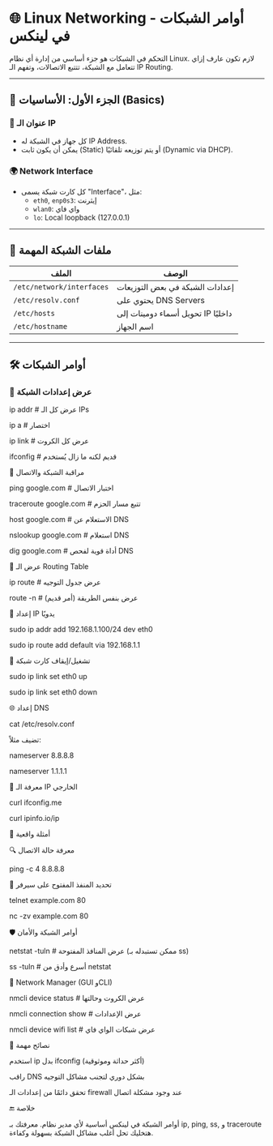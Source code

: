 <div dir="ltr">

# 🌐 Linux Networking - أوامر الشبكات في لينكس

التحكم في الشبكات هو جزء أساسي من إدارة أي نظام Linux. لازم تكون عارف إزاي تتعامل مع الشبكة، تتتبع الاتصالات، وتفهم الـ IP Routing.

---

## 🧠 الجزء الأول: الأساسيات (Basics)

### 🔌 عنوان الـ IP
- كل جهاز في الشبكة له IP Address.
- يمكن أن يكون ثابت (Static) أو يتم توزيعه تلقائيًا (Dynamic via DHCP).

### 🌍 Network Interface
- كل كارت شبكة يسمى "Interface"، مثل:
  - `eth0`, `enp0s3`: إيثرنت
  - `wlan0`: واي فاي
  - `lo`: Local loopback (127.0.0.1)

---

## 🧾 ملفات الشبكة المهمة

| الملف | الوصف |
|-------|--------|
| `/etc/network/interfaces` | إعدادات الشبكة في بعض التوزيعات |
| `/etc/resolv.conf` | يحتوي على DNS Servers |
| `/etc/hosts` | تحويل أسماء دومينات إلى IP داخليًا |
| `/etc/hostname` | اسم الجهاز |

---

## 🛠️ أوامر الشبكات

### 📡 عرض إعدادات الشبكة


ip addr        # عرض كل الـ IPs

ip a           # اختصار

ip link        # عرض كل الكروت


ifconfig       # قديم لكنه ما زال يُستخدم

📶 مراقبة الشبكة والاتصال

ping google.com           # اختبار الاتصال

traceroute google.com     # تتبع مسار الحزم

host google.com           # الاستعلام عن DNS

nslookup google.com       # استعلام DNS

dig google.com            # أداة قوية لفحص DNS


📶 عرض الـ Routing Table

ip route       # عرض جدول التوجيه

route -n       # عرض بنفس الطريقة (أمر قديم)


🔄 إعداد IP يدويًا

sudo ip addr add 192.168.1.100/24 dev eth0

sudo ip route add default via 192.168.1.1


🔗 تشغيل/إيقاف كارت شبكة

sudo ip link set eth0 up

sudo ip link set eth0 down


🌐 إعداد DNS

cat /etc/resolv.conf


تضيف مثلاً:

nameserver 8.8.8.8

nameserver 1.1.1.1


🧪 معرفة الـ IP الخارجي

curl ifconfig.me

curl ipinfo.io/ip


🧪 أمثلة واقعية

🔍 معرفة حالة الاتصال

ping -c 4 8.8.8.8


📡 تحديد المنفذ المفتوح على سيرفر

telnet example.com 80

nc -zv example.com 80


🛡️ أوامر الشبكة والأمان


netstat -tuln        # عرض المنافذ المفتوحة (ممكن تستبدله بـ ss)

ss -tuln             # أسرع وأدق من netstat


🔧 Network Manager (GUI وCLI)

nmcli device status         # عرض الكروت وحالتها

nmcli connection show       # عرض الإعدادات

nmcli device wifi list      # عرض شبكات الواي فاي


📌 نصائح مهمة
 
استخدم ip بدل ifconfig (أكثر حداثة وموثوقية)


راقب DNS بشكل دوري لتجنب مشاكل التوجيه


تحقق دائمًا من إعدادات الـ firewall عند وجود مشكلة اتصال


🔚 خلاصة

أوامر الشبكة في لينكس أساسية لأي مدير نظام. معرفتك بـ ip, ping, ss, و traceroute هتخليك تحل أغلب مشاكل الشبكة بسهولة وكفاءة.

